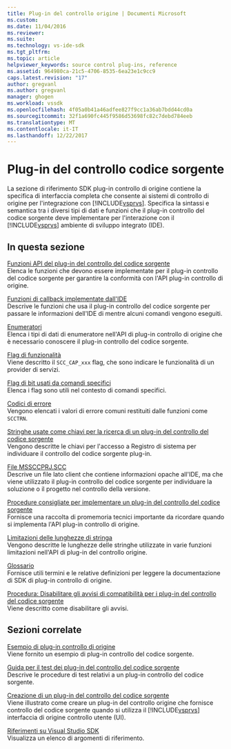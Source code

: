 ```yaml
---
title: Plug-in del controllo origine | Documenti Microsoft
ms.custom: 
ms.date: 11/04/2016
ms.reviewer: 
ms.suite: 
ms.technology: vs-ide-sdk
ms.tgt_pltfrm: 
ms.topic: article
helpviewer_keywords: source control plug-ins, reference
ms.assetid: 964980ca-21c5-4706-8535-6ea23e1c9cc9
caps.latest.revision: "17"
author: gregvanl
ms.author: gregvanl
manager: ghogen
ms.workload: vssdk
ms.openlocfilehash: 4f05a0b41a46adfee827f9cc1a36ab7bdd44cd0a
ms.sourcegitcommit: 32f1a690fc445f9586d53698fc82c7debd784eeb
ms.translationtype: MT
ms.contentlocale: it-IT
ms.lasthandoff: 12/22/2017
---
```

# <a name="source-control-plug-ins"></a>Plug-in del controllo codice sorgente
La sezione di riferimento SDK plug-in controllo di origine contiene la specifica di interfaccia completa che consente ai sistemi di controllo di origine per l'integrazione con [!INCLUDE[vsprvs](../code-quality/includes/vsprvs_md.md)]. Specifica la sintassi e semantica tra i diversi tipi di dati e funzioni che il plug-in controllo del codice sorgente deve implementare per l'interazione con il [!INCLUDE[vsprvs](../code-quality/includes/vsprvs_md.md)] ambiente di sviluppo integrato (IDE).  
  
## <a name="in-this-section"></a>In questa sezione  
 [Funzioni API del plug-in del controllo del codice sorgente](../extensibility/source-control-plug-in-api-functions.md)  
 Elenca le funzioni che devono essere implementate per il plug-in controllo del codice sorgente per garantire la conformità con l'API plug-in controllo di origine.  
  
 [Funzioni di callback implementate dall'IDE](../extensibility/callback-functions-implemented-by-the-ide.md)  
 Descrive le funzioni che usa il plug-in controllo del codice sorgente per passare le informazioni dell'IDE di mentre alcuni comandi vengono eseguiti.  
  
 [Enumeratori](../extensibility/enumerators.md)  
 Elenca i tipi di dati di enumeratore nell'API di plug-in controllo di origine che è necessario conoscere il plug-in controllo del codice sorgente.  
  
 [Flag di funzionalità](../extensibility/capability-flags.md)  
 Viene descritto il `SCC_CAP_xxx` flag, che sono indicare le funzionalità di un provider di servizi.  
  
 [Flag di bit usati da comandi specifici](../extensibility/bitflags-used-by-specific-commands.md)  
 Elenca i flag sono utili nel contesto di comandi specifici.  
  
 [Codici di errore](../extensibility/error-codes.md)  
 Vengono elencati i valori di errore comuni restituiti dalle funzioni come `SCCTRN`.  
  
 [Stringhe usate come chiavi per la ricerca di un plug-in del controllo del codice sorgente](../extensibility/strings-used-as-keys-for-finding-a-source-control-plug-in.md)  
 Vengono descritte le chiavi per l'accesso a Registro di sistema per individuare il controllo del codice sorgente plug-in.  
  
 [File MSSCCPRJ.SCC](../extensibility/mssccprj-scc-file.md)  
 Descrive un file lato client che contiene informazioni opache all'IDE, ma che viene utilizzato il plug-in controllo del codice sorgente per individuare la soluzione o il progetto nel controllo della versione.  
  
 [Procedure consigliate per implementare un plug-in del controllo del codice sorgente](../extensibility/best-practices-for-implementing-a-source-control-plug-in.md)  
 Fornisce una raccolta di promemoria tecnici importante da ricordare quando si implementa l'API plug-in controllo di origine.  
  
 [Limitazioni delle lunghezze di stringa](../extensibility/restrictions-on-string-lengths.md)  
 Vengono descritte le lunghezze delle stringhe utilizzate in varie funzioni limitazioni nell'API di plug-in del controllo origine.  
  
 [Glossario](../extensibility/source-control-plug-in-glossary.md)  
 Fornisce utili termini e le relative definizioni per leggere la documentazione di SDK di plug-in controllo di origine.  
  
 [Procedura: Disabilitare gli avvisi di compatibilità per i plug-in del controllo del codice sorgente](../extensibility/how-to-turn-off-compatibility-warnings-for-source-control-plug-ins.md)  
 Viene descritto come disabilitare gli avvisi.  
  
## <a name="related-sections"></a>Sezioni correlate  
 [Esempio di plug-in controllo di origine](http://msdn.microsoft.com/en-us/61de7d2b-71db-451e-8e3e-d41b11c7a4ca)  
 Viene fornito un esempio di plug-in controllo del codice sorgente.  
  
 [Guida per il test dei plug-in del controllo del codice sorgente](../extensibility/internals/test-guide-for-source-control-plug-ins.md)  
 Descrive le procedure di test relativi a un plug-in controllo del codice sorgente.  
  
 [Creazione di un plug-in del controllo del codice sorgente](../extensibility/internals/creating-a-source-control-plug-in.md)  
 Viene illustrato come creare un plug-in del controllo origine che fornisce controllo del codice sorgente quando si utilizza il [!INCLUDE[vsprvs](../code-quality/includes/vsprvs_md.md)] interfaccia di origine controllo utente (UI).  
  
 [Riferimenti su Visual Studio SDK](../extensibility/visual-studio-sdk-reference.md)  
 Visualizza un elenco di argomenti di riferimento.